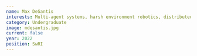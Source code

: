 ```yaml
---
name: Max DeSantis
interests: Multi-agent systems, harsh environment robotics, distributed control.
category: Undergraduate
image: mdesantis.jpg
current: false
year: 2022
position: SwRI
---
```

